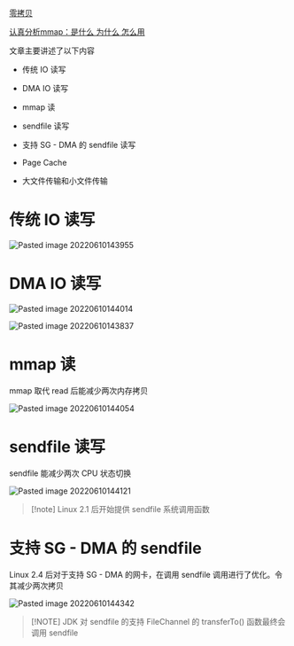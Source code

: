 [零拷贝](https://mp.weixin.qq.com/s?__biz=MzAwNDA2OTM1Ng==&mid=2453146714&idx=2&sn=fa45883a655b280c949d0e1c33f4d844&scene=21#wechat_redirect)

[认真分析mmap：是什么 为什么 怎么用](https://www.cnblogs.com/huxiao-tee/p/4660352.html)

文章主要讲述了以下内容

- 传统 IO 读写
- DMA IO 读写
- mmap 读
- sendfile 读写
- 支持 SG - DMA 的 sendfile 读写

- Page Cache
- 大文件传输和小文件传输

# 传统 IO 读写

![Pasted image 20220610143955](https://wings-liberty.oss-cn-beijing.aliyuncs.com/note/Pasted%20image%2020220610143955.png)



# DMA IO 读写

![Pasted image 20220610144014](https://wings-liberty.oss-cn-beijing.aliyuncs.com/note/Pasted%20image%2020220610144014.png)

![Pasted image 20220610143837](https://wings-liberty.oss-cn-beijing.aliyuncs.com/note/Pasted%20image%2020220610143837.png)


# mmap 读

mmap 取代 read 后能减少两次内存拷贝

![Pasted image 20220610144054](https://wings-liberty.oss-cn-beijing.aliyuncs.com/note/Pasted%20image%2020220610144054.png)


# sendfile 读写

sendfile 能减少两次 CPU 状态切换

![Pasted image 20220610144121](https://wings-liberty.oss-cn-beijing.aliyuncs.com/note/Pasted%20image%2020220610144121.png)



> [!note] Linux 2.1 后开始提供 sendfile 系统调用函数


# 支持 SG - DMA 的 sendfile

Linux 2.4 后对于支持 SG - DMA 的网卡，在调用 sendfile 调用进行了优化。令其减少两次拷贝

![Pasted image 20220610144342](https://wings-liberty.oss-cn-beijing.aliyuncs.com/note/Pasted%20image%2020220610144342.png)



> [!NOTE] JDK 对 sendfile 的支持
> FileChannel 的 transferTo() 函数最终会调用 sendfile
